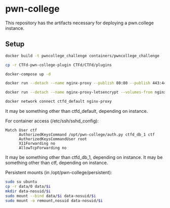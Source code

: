 # pwn-college

This repository has the artifacts necessary for deploying a pwn.college instance.

## Setup

```bash
docker build -t pwncollege_challenge containers/pwncollege_challenge

cp -r CTFd-pwn-college-plugin CTFd/CTFd/plugins

docker-compose up -d

docker run --detach --name nginx-proxy --publish 80:80 --publish 443:443 --volume /etc/nginx/certs --volume conf/nginx/vhost.d:/etc/nginx/vhost.d --volume /usr/share/nginx/html --volume /var/run/docker.sock:/tmp/docker.sock:ro jwilder/nginx-proxy

docker run --detach --name nginx-proxy-letsencrypt --volumes-from nginx-proxy --volume /var/run/docker.sock:/var/run/docker.sock:ro --env "DEFAULT_EMAIL=example@example.com" jrcs/letsencrypt-nginx-proxy-companion

docker network connect ctfd_default nginx-proxy
```
It may be something other than ctfd_default, depending on instance.

For container access (/etc/ssh/sshd_config):
```
Match User ctf
      AuthorizedKeysCommand /opt/pwn-college/auth.py ctfd_db_1 ctf
      AuthorizedKeysCommandUser root
      X11Forwarding no
      AllowTcpForwarding no
```
It may be something other than ctfd_db_1, depending on instance.
It may be something other than ctf, depending on instance.

Persistent mounts (in /opt/pwn-college/persistent):
```bash
sudo su ubuntu
cp -r data/0 data/$i
mkdir data-nosuid/$i
sudo mount --bind data/$i data-nosuid/$i
sudo mount -o remount,nosuid data-nosuid/$i
```
